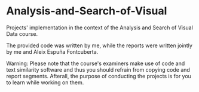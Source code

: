 # Analysis-and-Search-of-Visual

Projects' implementation in the context of the Analysis and Search of Visual Data course. 

The provided code was written by me, while the reports were written jointly by me and Aleix Espuña Fontcuberta. 

Warning: Please note that the course's examiners make use of code and text similarity software and thus you should refrain from copying code and report segments. Afterall, the purpose of conducting the projects is for you to learn while working on them. 
